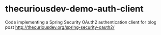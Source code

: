 # thecuriousdev-demo-auth-client

Code implementing a Spring Security OAuth2 authentication client for blog post http://thecuriousdev.org/spring-security-oauth2/
